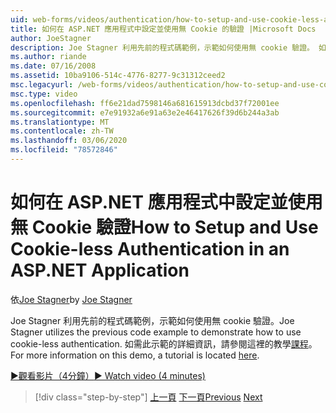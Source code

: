 ```yaml
---
uid: web-forms/videos/authentication/how-to-setup-and-use-cookie-less-authentication-in-an-aspnet-application
title: 如何在 ASP.NET 應用程式中設定並使用無 Cookie 的驗證 |Microsoft Docs
author: JoeStagner
description: Joe Stagner 利用先前的程式碼範例，示範如何使用無 cookie 驗證。 如需有關此示範的詳細資訊，教學課程位於 。
ms.author: riande
ms.date: 07/16/2008
ms.assetid: 10ba9106-514c-4776-8277-9c31312ceed2
msc.legacyurl: /web-forms/videos/authentication/how-to-setup-and-use-cookie-less-authentication-in-an-aspnet-application
msc.type: video
ms.openlocfilehash: ff6e21dad7598146a681615913dcbd37f72001ee
ms.sourcegitcommit: e7e91932a6e91a63e2e46417626f39d6b244a3ab
ms.translationtype: MT
ms.contentlocale: zh-TW
ms.lasthandoff: 03/06/2020
ms.locfileid: "78572846"
---
```

# <a name="how-to-setup-and-use-cookie-less-authentication-in-an-aspnet-application"></a><span data-ttu-id="60a85-104">如何在 ASP.NET 應用程式中設定並使用無 Cookie 驗證</span><span class="sxs-lookup"><span data-stu-id="60a85-104">How to Setup and Use Cookie-less Authentication in an ASP.NET Application</span></span>

<span data-ttu-id="60a85-105">依[Joe Stagner](https://github.com/JoeStagner)</span><span class="sxs-lookup"><span data-stu-id="60a85-105">by [Joe Stagner](https://github.com/JoeStagner)</span></span>

<span data-ttu-id="60a85-106">Joe Stagner 利用先前的程式碼範例，示範如何使用無 cookie 驗證。</span><span class="sxs-lookup"><span data-stu-id="60a85-106">Joe Stagner utilizes the previous code example to demonstrate how to use cookie-less authentication.</span></span> <span data-ttu-id="60a85-107">如需此示範的詳細資訊，請參閱這裡的教學[課程](../../overview/older-versions-security/introduction/forms-authentication-configuration-and-advanced-topics-vb.md)。</span><span class="sxs-lookup"><span data-stu-id="60a85-107">For more information on this demo, a tutorial is located [here](../../overview/older-versions-security/introduction/forms-authentication-configuration-and-advanced-topics-vb.md).</span></span>

[<span data-ttu-id="60a85-108">&#9654;觀看影片（4分鐘）</span><span class="sxs-lookup"><span data-stu-id="60a85-108">&#9654; Watch video (4 minutes)</span></span>](https://channel9.msdn.com/Blogs/ASP-NET-Site-Videos/how-to-setup-and-use-cookie-less-authentication-in-an-aspnet-application)

> [!div class="step-by-step"]
> <span data-ttu-id="60a85-109">[上一頁](how-to-change-the-forms-authentication-properties.md)
> [下一頁](asp-forms-login-relocation.md)</span><span class="sxs-lookup"><span data-stu-id="60a85-109">[Previous](how-to-change-the-forms-authentication-properties.md)
[Next](asp-forms-login-relocation.md)</span></span>
